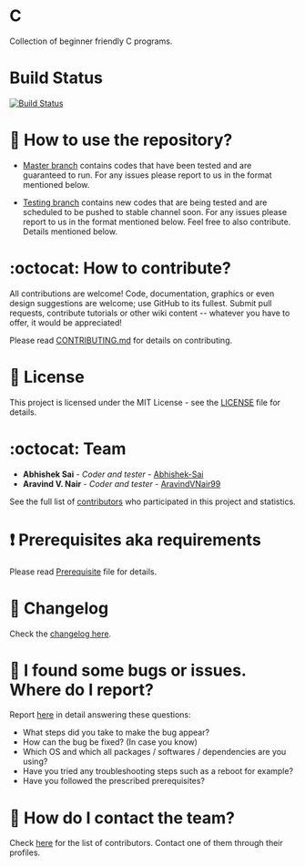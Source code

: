 # C

Collection of beginner friendly C programs.

# Build Status

[![Build Status](https://travis-ci.com/aravindvnair99/C.svg?branch=master)](https://travis-ci.com/aravindvnair99/C)

# :book: How to use the repository?

* [Master branch](https://github.com/aravindvnair99/C/tree/master/Source%20Codes) contains codes that have been tested and are guaranteed to run. For any issues please report to us in the format mentioned below.

* [Testing branch](https://github.com/aravindvnair99/C/tree/testing/Source%20Codes) contains new codes that are being tested and are scheduled to be pushed to stable channel soon. For any issues please report to us in the format mentioned below. Feel free to also contribute. Details mentioned below.

# :octocat: How to contribute?

All contributions are welcome! Code, documentation, graphics or even design suggestions are welcome; use GitHub to its fullest. Submit pull requests, contribute tutorials or other wiki content -- whatever you have to offer, it would be appreciated!

Please read [CONTRIBUTING.md](CONTRIBUTING.md) for details on contributing.

# :scroll: License

This project is licensed under the MIT License - see the [LICENSE](LICENSE) file for details.

# :octocat: Team

* **Abhishek Sai** - *Coder and tester* - [Abhishek-Sai](https://github.com/Abhishek-Sai)
* **Aravind V. Nair** - *Coder and tester* - [AravindVNair99](https://github.com/aravindvnair99)

See the full list of [contributors](https://github.com/aravindvnair99/C/graphs/contributors) who participated in this project and statistics.

# :heavy_exclamation_mark: Prerequisites aka requirements

Please read [Prerequisite](Prerequisite.md) file for details.

# :scroll: Changelog

Check the [changelog here](https://github.com/aravindvnair99/C/commits/master).

# :scroll: I found some bugs or issues. Where do I report?

Report [here](https://github.com/aravindvnair99/C/issues/new) in detail answering these questions:

* What steps did you take to make the bug appear?
* How can the bug be fixed? (In case you know)
* Which OS and which all packages / softwares / dependencies are you using?
* Have you tried any troubleshooting steps such as a reboot for example?
* Have you followed the prescribed prerequisites?

# :scroll: How do I contact the team?

Check [here](https://github.com/aravindvnair99/C/graphs/contributors) for the list of contributors. Contact one of them through their profiles.
